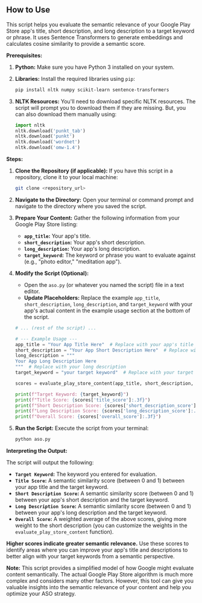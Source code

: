 ## How to Use

This script helps you evaluate the semantic relevance of your Google Play Store app's title, short description, and long description to a target keyword or phrase. It uses Sentence Transformers to generate embeddings and calculates cosine similarity to provide a semantic score.

**Prerequisites:**

1.  **Python:** Make sure you have Python 3 installed on your system.
2.  **Libraries:** Install the required libraries using `pip`:

    ```bash
    pip install nltk numpy scikit-learn sentence-transformers
    ```

3.  **NLTK Resources:** You'll need to download specific NLTK resources. The script will prompt you to download them if they are missing. But, you can also download them manually using:
    ```python
    import nltk
    nltk.download('punkt_tab')
    nltk.download('punkt')
    nltk.download('wordnet')
    nltk.download('omw-1.4')
    ```

**Steps:**

1.  **Clone the Repository (if applicable):** If you have this script in a repository, clone it to your local machine:

    ```bash
    git clone <repository_url>
    ```

2.  **Navigate to the Directory:** Open your terminal or command prompt and navigate to the directory where you saved the script.

3.  **Prepare Your Content:** Gather the following information from your Google Play Store listing:
    *   **`app_title`:** Your app's title.
    *   **`short_description`:** Your app's short description.
    *   **`long_description`:** Your app's long description.
    *   **`target_keyword`:** The keyword or phrase you want to evaluate against (e.g., "photo editor," "meditation app").

4.  **Modify the Script (Optional):**
    *   Open the `aso.py` (or whatever you named the script) file in a text editor.
    *   **Update Placeholders:** Replace the example `app_title`, `short_description`, `long_description`, and `target_keyword` with your app's actual content in the example usage section at the bottom of the script.

    ```python
    # ... (rest of the script) ...

    # --- Example Usage ---
    app_title = "Your App Title Here"  # Replace with your app's title
    short_description = "Your App Short Description Here"  # Replace with your short description
    long_description = """
    Your App Long Description Here
    """  # Replace with your long description
    target_keyword = "your target keyword"  # Replace with your target keyword

    scores = evaluate_play_store_content(app_title, short_description, long_description, target_keyword)

    print(f"Target Keyword: {target_keyword}")
    print(f"Title Score: {scores['title_score']:.3f}")
    print(f"Short Description Score: {scores['short_description_score']:.3f}")
    print(f"Long Description Score: {scores['long_description_score']:.3f}")
    print(f"Overall Score: {scores['overall_score']:.3f}")
    ```

5.  **Run the Script:** Execute the script from your terminal:

    ```bash
    python aso.py
    ```

**Interpreting the Output:**

The script will output the following:

*   **`Target Keyword`:** The keyword you entered for evaluation.
*   **`Title Score`:** A semantic similarity score (between 0 and 1) between your app title and the target keyword.
*   **`Short Description Score`:** A semantic similarity score (between 0 and 1) between your app's short description and the target keyword.
*   **`Long Description Score`:** A semantic similarity score (between 0 and 1) between your app's long description and the target keyword.
*   **`Overall Score`:** A weighted average of the above scores, giving more weight to the short description (you can customize the weights in the `evaluate_play_store_content` function).

**Higher scores indicate greater semantic relevance.** Use these scores to identify areas where you can improve your app's title and descriptions to better align with your target keywords from a semantic perspective.

**Note:** This script provides a simplified model of how Google might evaluate content semantically. The actual Google Play Store algorithm is much more complex and considers many other factors. However, this tool can give you valuable insights into the semantic relevance of your content and help you optimize your ASO strategy.
